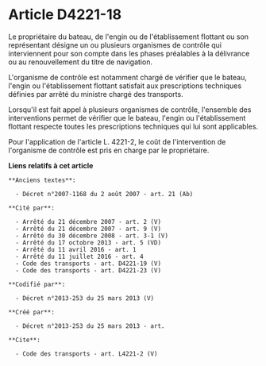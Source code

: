 # Article D4221-18

Le propriétaire du bateau, de l'engin ou de l'établissement flottant ou son représentant désigne un ou plusieurs organismes
de contrôle qui interviennent pour son compte dans les phases préalables à la délivrance ou au renouvellement du titre de
navigation. 

L'organisme de contrôle est notamment chargé de vérifier que le bateau, l'engin ou l'établissement flottant satisfait aux
prescriptions techniques définies par arrêté du ministre chargé des transports. 

Lorsqu'il est fait appel à plusieurs organismes de contrôle, l'ensemble des interventions permet de vérifier que le bateau,
l'engin ou l'établissement flottant respecte toutes les prescriptions techniques qui lui sont applicables. 

Pour l'application de l'article L. 4221-2, le coût de l'intervention de l'organisme de contrôle est pris en charge par le
propriétaire.

**Liens relatifs à cet article**

	**Anciens textes**:

	  - Décret n°2007-1168 du 2 août 2007 - art. 21 (Ab)

	**Cité par**:

	  - Arrêté du 21 décembre 2007 - art. 2 (V)
	  - Arrêté du 21 décembre 2007 - art. 9 (V)
	  - Arrêté du 30 décembre 2008 - art. 3-1 (V)
	  - Arrêté du 17 octobre 2013 - art. 5 (VD)
	  - Arrêté du 11 avril 2016 - art. 1
	  - Arrêté du 11 juillet 2016 - art. 4
	  - Code des transports - art. D4221-19 (V)
	  - Code des transports - art. D4221-23 (V)

	**Codifié par**:

	  - Décret n°2013-253 du 25 mars 2013 (V)

	**Créé par**:

	  - Décret n°2013-253 du 25 mars 2013 - art.

	**Cite**:

	  - Code des transports - art. L4221-2 (V)
